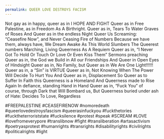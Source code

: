 ```yaml
---
permalink: QUEER LOVE DESTROYS FACISM
---
```

Not gay as in happy, queer as in I HOPE AND FIGHT 
Queer as in Free Palestine, as in Freedom As A Birthright. 
Queer as in, Tears To Water Graves of Roses 
And Queer as in the endless Night 
Queer Us Screaming: “Ceasefire Now”, and Never Ceasing Fire of Numbers 
Because we have them, always have, We Dream Awake As This World Slumbers 
The Queerest numbers Marching, Living Queerness As A Requiem 
Queer as in, “I Never Got To Hold Or Touch Or Love Or Even Kiss Them”
Sermons preaching Queer as in, the God we Build in All our Friendships 
And Queer in Open Eyes of Hindsight 
Queer as in, No Family, but Queer as in We Are One Light!!!!!!
Queer as in, a “Sin” is VIRTUE
Queer as in, Not Knowing When
The Power Will Decide To Hurt You 
And Queer as in, Displacement 
So Queer as to Suffer In Faith
this Queerness is a Homeland 
And Queerness made to Rise Again 
In defiance, standing Hand in Hand 
Queer as in, “Fuck You” of course, 
through Dark that Will Bombard us, 
But Queerness buried under ash of Hate: 
Decides To Love, Regardless

#FREEPALESTINE #CEASEFIRENOW #nomoredeath #queerlovedestroysfascism #queerasinfuckyou #fuckthetories #fucktheterroriststate #fucksilence #protest #speak #SCREAM #LOVE #lovefromeverypore #translibnow #fight #transliberation #artasactivism #poetryasprotest #humanrights  #transrights #disabilityrights #civilrights #politicalrights #light